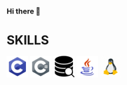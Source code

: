 ### Hi there 👋

<h1>SKILLS</h1>
 <div style="white-space: nowrap;">
<img src="c_icon.png" alt="C Icon" width="49"">
<img src="csharp_icon.png" alt="C# Icon" width="49">
<img src="data_base_icon.png" alt="Database Icon" width="49">
<img src="java_icon.png" alt="Java Icon" width="49">
<img src="linux_icon_gif.gif" alt="Linux Icon (GIF)" width="49">
</div>

<!--
**P0ll021/P0ll021** is a ✨ _special_ ✨ repository because its `README.md` (this file) appears on your GitHub profile.

Here are some ideas to get you started:

- 🔭 I’m currently working on ...
- 🌱 I’m currently learning ...
- 👯 I’m looking to collaborate on ...
- 🤔 I’m looking for help with ...
- 💬 Ask me about ...
- 📫 How to reach me: ...
- 😄 Pronouns: ...
- ⚡ Fun fact: ...
-->
